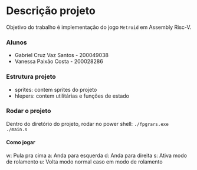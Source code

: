 # Descrição projeto
Objetivo do trabalho é implementação do jogo `Metroid` em Assembly Risc-V.

### Alunos
- Gabriel Cruz Vaz Santos - 200049038
- Vanessa Paixão Costa - 200028286

### Estrutura projeto
- sprites: contem sprites do projeto
- hlepers: contem utilitárias e funções de estado


### Rodar o projeto
Dentro do diretório do projeto, rodar no power shell:
```./fpgrars.exe ./main.s```

#### Como jogar
w: Pula pra cima
a: Anda para esquerda
d: Anda para direita
s: Ativa modo de rolamento
u: Volta modo normal caso em modo de rolamento

